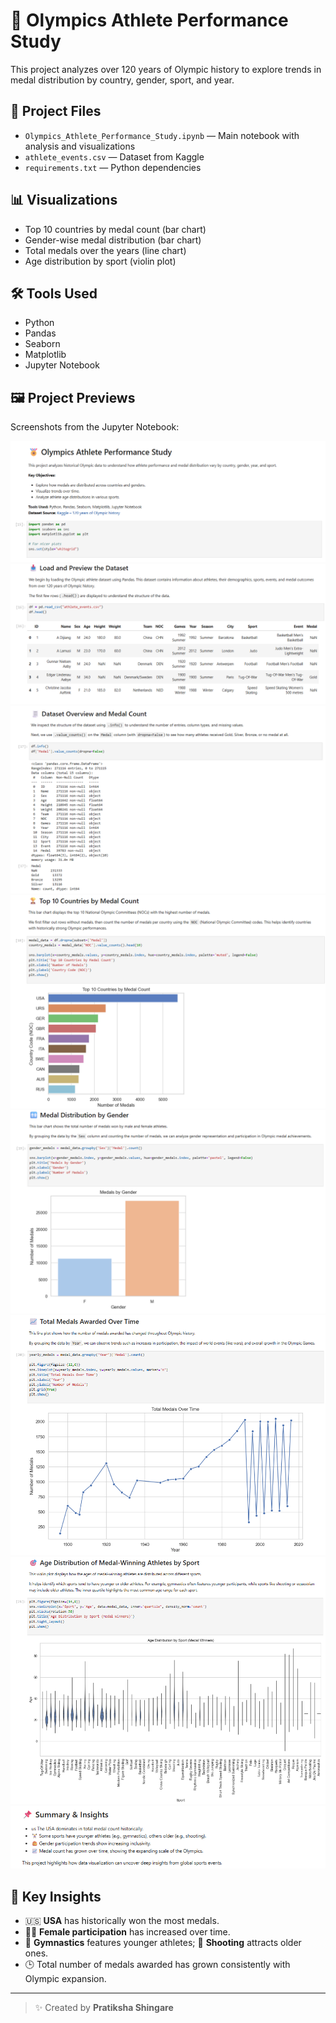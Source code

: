 # 🏅 Olympics Athlete Performance Study

This project analyzes over 120 years of Olympic history to explore trends in medal distribution by country, gender, sport, and year.

## 📁 Project Files
- `Olympics_Athlete_Performance_Study.ipynb` — Main notebook with analysis and visualizations
- `athlete_events.csv` — Dataset from Kaggle
- `requirements.txt` — Python dependencies

## 📊 Visualizations
- Top 10 countries by medal count (bar chart)
- Gender-wise medal distribution (bar chart)
- Total medals over the years (line chart)
- Age distribution by sport (violin plot)

## 🛠️ Tools Used
- Python
- Pandas
- Seaborn
- Matplotlib
- Jupyter Notebook

## 🖼️ Project Previews

Screenshots from the Jupyter Notebook:

![Preview 1](Preview1.png)  
![Preview 2](Preview2.png)  
![Preview 3](Preview3.png)  
![Preview 4](Preview4.png)  
![Preview 5](Preview5.png)  
![Preview 6](Preview6.png)  
![Preview 7](Preview7.png)  
![Preview 8](Preview8.png)

## 📌 Key Insights
- 🇺🇸 **USA** has historically won the most medals.
- 👩‍🦰 **Female participation** has increased over time.
- 🧒 **Gymnastics** features younger athletes; 🧓 **Shooting** attracts older ones.
- 🕒 Total number of medals awarded has grown consistently with Olympic expansion.

---

> ✨ Created by **Pratiksha Shingare**
